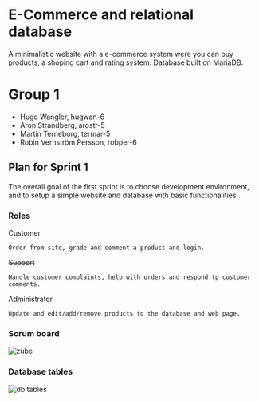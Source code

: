 # E-Commerce and relational database

A minimalistic website with a e-commerce system were you can buy products, a shoping cart and rating system. Database built on MariaDB.

# Group 1

* Hugo Wangler, hugwan-6
* Aron Strandberg, arostr-5
* Martin Terneborg, termar-5
* Robin Vernström Persson, robper-6

## Plan for Sprint 1 

The overall goal of the first sprint is to choose development environment, and to setup a simple website and database with basic functionalities. 

### Roles

Customer
```
Order from site, grade and comment a product and login.
```

~~Support~~
```
Handle customer complaints, help with orders and respond tp customer comments.
```

Administrator
```
Update and edit/add/remove products to the database and web page.
```


### Scrum board

![zube](https://lh3.googleusercontent.com/I0tZq_vSQ36kczN9FZRPzQcJi48XH9VgEJ6-41cKjnbWUe2crPfF7TFARoFVX1uPZt5WLS6gBwXTWjnby__G4C-D0m8LratMvKME-1yQ6MzIfh5wrL0CpVNDEVtQMbBLzlv7tCPM)


### Database tables

![db tables](https://i.imgur.com/jbocUTp.png)
